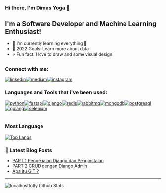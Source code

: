 ### Hi there, I'm Dimas Yoga 👋

## I'm a Software Developer and Machine Learning Enthusiast!
- 🌱 I’m currently learning everything 🤣
- 🥅 2022 Goals: Learn more about data
- ⚡ Fun fact: I love to draw and some visual design

### Connect with me:
[![linkedin][Linkedin]][linkedin-url][![medium][Medium]][medium-url][![instagram][Instagram]][instagram-url]

### Languages and Tools that i've been used:
[![python][Python]][python-url][![fastapi][Fastapi]][fastapi-url][![django][Django]][django-url][![redis][Redis]][redis-url][![rabbitmq][rabbitmq]][rabbitmq-url][![mongodb][Mongodb]][mongodb-url][![postgresql][Posgtresql]][postgresql-url][![golang][Golang]][golang-url][![selenium][Selenium]][selenium-url]
<br />
<br />

### Most Language
[![Top Langs](https://github-readme-stats.vercel.app/api/top-langs/?username=dimasyotama&layout=compact)](https://github.com/dimasyotama/github-readme-stats)

### 📕 Latest Blog Posts
<!-- BLOG-POST-LIST:START -->
- [PART 1 Pengenalan  Django dan Penginstalan](https://medium.com/@dimas_yotama/part-1-pengenalan-django-dan-penginstalan-86b91650b1fe)
- [PART 2 CRUD dengan Django Admin](https://medium.com/@dimas_yotama/part-2-crud-dengan-django-admin-5a6c45a597c5)
- [Apa itu GIT ?](https://medium.com/@dimas_yotama/apa-itu-git-d4f94b82ab83)
<!-- BLOG-POST-LIST:END -->

---

<img align="left" alt="localhostfotly Github Stats" src="https://github-readme-stats.vercel.app/api?username=dimasyotama&show_icons=true&hide=contribs,prs&cache_seconds=86400&theme=shadow_blue" />

[Python]: https://img.shields.io/badge/python-3670A0?style=for-the-badge&logo=python&logoColor=ffdd54
[python-url]: https://www.python.org/
[Fastapi]: https://img.shields.io/badge/FastAPI-009688?style=for-the-badge&logo=FastAPI&logoColor=white
[fastapi-url]: https://fastapi.tiangolo.com/
[Django]: https://img.shields.io/badge/django-%23092E20.svg?style=for-the-badge&logo=django&logoColor=white
[django-url]: https://www.djangoproject.com/
[Rabbitmq]: https://img.shields.io/badge/Rabbitmq-FF6600?style=for-the-badge&logo=rabbitmq&logoColor=white
[rabbitmq-url]: https://www.rabbitmq.com/
[Redis]: https://img.shields.io/badge/redis-%23DD0031.svg?style=for-the-badge&logo=redis&logoColor=white
[redis-url]: https://redis.com/redis-for-dummies/?utm_source=google&utm_medium=cpc&utm_campaign=redis360-brand-uk-17565601660&utm_term=redis&utm_content=redis-for-dummies&gclid=CjwKCAjw3oqoBhAjEiwA_UaLtltfpPKfZtNO6GW-fjxr9yxgeJN9Xa1H8DDeyzpWOVwX1FAAFUCaqBoCpLoQAvD_BwE
[Mongodb]: https://img.shields.io/badge/MongoDB-%234ea94b.svg?style=for-the-badge&logo=mongodb&logoColor=white
[mongodb-url]: https://github.com/othneildrew/Best-README-Template/network/members
[Golang]: https://img.shields.io/badge/go-%2300ADD8.svg?style=for-the-badge&logo=go&logoColor=white
[golang-url]: https://go.dev/
[Posgtresql]: https://img.shields.io/badge/postgres-%23316192.svg?style=for-the-badge&logo=postgresql&logoColor=white
[postgresql-url]: https://www.postgresql.org/
[Selenium]: https://img.shields.io/badge/-selenium-%43B02A?style=for-the-badge&logo=selenium&logoColor=white
[selenium-url]: https://www.selenium.dev/
[Linkedin]: https://img.shields.io/badge/linkedin-%230077B5.svg?style=for-the-badge&logo=linkedin&logoColor=white
[linkedin-url]: https://www.linkedin.com/in/dimas-yoga-pratama-3866b1152/
[Medium]: https://img.shields.io/badge/Medium-12100E?style=for-the-badge&logo=medium&logoColor=white
[medium-url]: https://medium.com/@dimasyotama
[Instagram]: https://img.shields.io/badge/Instagram-%23E4405F.svg?style=for-the-badge&logo=Instagram&logoColor=white
[instagram-url]: https://www.instagram.com/dimasyotama/
